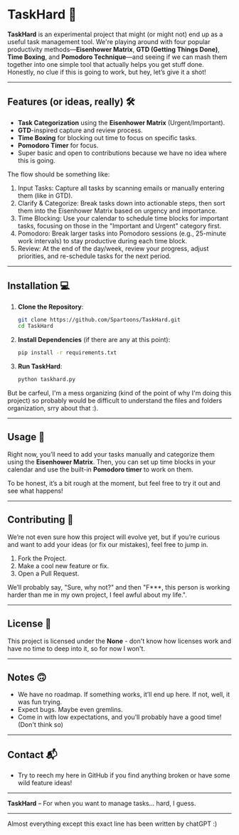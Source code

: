 # TaskHard 🎯

**TaskHard** is an experimental project that might (or might not) end up as a useful task management tool. We're playing around with four popular productivity methods—**Eisenhower Matrix**, **GTD (Getting Things Done)**, **Time Boxing**, and **Pomodoro Technique**—and seeing if we can mash them together into one simple tool that actually helps you get stuff done. Honestly, no clue if this is going to work, but hey, let’s give it a shot!

---

## Features (or ideas, really) 🛠️

- **Task Categorization** using the **Eisenhower Matrix** (Urgent/Important).
- **GTD**-inspired capture and review process.
- **Time Boxing** for blocking out time to focus on specific tasks.
- **Pomodoro Timer** for focus.
- Super basic and open to contributions because we have no idea where this is going.

The flow should be something like:

1. Input Tasks: Capture all tasks by scanning emails or manually entering them (like in GTD).
2. Clarify & Categorize: Break tasks down into actionable steps, then sort them into the Eisenhower Matrix based on urgency and importance.
3. Time Blocking: Use your calendar to schedule time blocks for important tasks, focusing on those in the "Important and Urgent" category first.
4. Pomodoro: Break larger tasks into Pomodoro sessions (e.g., 25-minute work intervals) to stay productive during each time block.
5. Review: At the end of the day/week, review your progress, adjust priorities, and re-schedule tasks for the next period.

---

## Installation 💻

1. **Clone the Repository**:
   ```bash
   git clone https://github.com/Spartoons/TaskHard.git
   cd TaskHard
   ```

2. **Install Dependencies** (if there are any at this point):
   ```bash
   pip install -r requirements.txt
   ```

3. **Run TaskHard**:
   ```bash
   python taskhard.py
   ```
But be carfeul, I'm a mess organizing (kind of the point of why I'm doing this project) so probably would be difficult to understand the files and folders organization, srry about that :).

---

## Usage 🚀

Right now, you’ll need to add your tasks manually and categorize them using the **Eisenhower Matrix**. Then, you can set up time blocks in your calendar and use the built-in **Pomodoro timer** to work on them.

To be honest, it’s a bit rough at the moment, but feel free to try it out and see what happens!

---

## Contributing 🤝

We’re not even sure how this project will evolve yet, but if you’re curious and want to add your ideas (or fix our mistakes), feel free to jump in. 

1. Fork the Project.
2. Make a cool new feature or fix.
3. Open a Pull Request.

We’ll probably say, "Sure, why not?" and then "F***, this person is working harder than me in my own project, I feel awful about my life.".

---

## License 📄

This project is licensed under the **None** - don't know how licenses work and have no time to deep into it, so for now I won't.

---

## Notes 🙃

- We have no roadmap. If something works, it’ll end up here. If not, well, it was fun trying.
- Expect bugs. Maybe even gremlins.
- Come in with low expectations, and you’ll probably have a good time! (Don't think so)

---

## Contact 📬

- Try to reech my here in GitHub if you find anything broken or have some wild feature ideas!

---

**TaskHard** – For when you want to manage tasks... hard, I guess.

---

Almost everything except this exact line has been written by chatGPT :)
